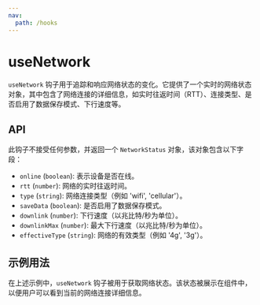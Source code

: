 ```yaml
---
nav:
  path: /hooks
---
```


# useNetwork

`useNetwork` 钩子用于追踪和响应网络状态的变化。它提供了一个实时的网络状态对象，其中包含了网络连接的详细信息，如实时往返时间（RTT）、连接类型、是否启用了数据保存模式、下行速度等。

## API

此钩子不接受任何参数，并返回一个 `NetworkStatus` 对象，该对象包含以下字段：

- `online` (`boolean`): 表示设备是否在线。
- `rtt` (`number`): 网络的实时往返时间。
- `type` (`string`): 网络连接类型（例如 'wifi', 'cellular'）。
- `saveData` (`boolean`): 是否启用了数据保存模式。
- `downlink` (`number`): 下行速度（以兆比特/秒为单位）。
- `downlinkMax` (`number`): 最大下行速度（以兆比特/秒为单位）。
- `effectiveType` (`string`): 网络的有效类型（例如 '4g', '3g'）。

## 示例用法

<code src="./example/example.tsx"></code>

在上述示例中，`useNetwork` 钩子被用于获取网络状态。该状态被展示在组件中，以便用户可以看到当前的网络连接详细信息。
